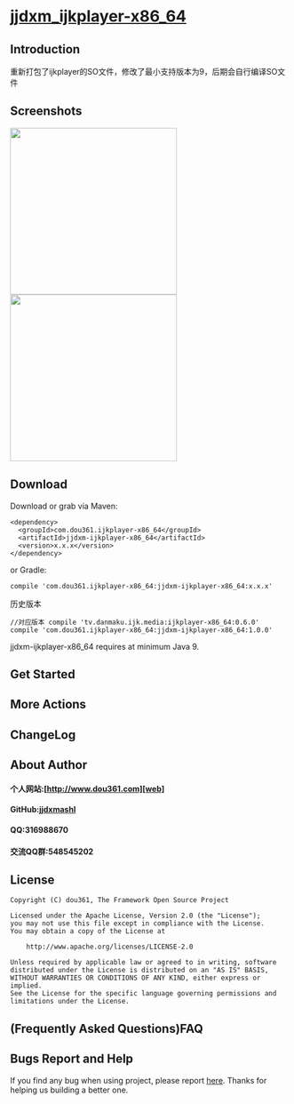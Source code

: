 # [jjdxm_ijkplayer-x86_64][project] #

## Introduction ##
重新打包了ijkplayer的SO文件，修改了最小支持版本为9，后期会自行编译SO文件

## Screenshots ##

<img src="https://raw.githubusercontent.com/jjdxmashl/jjdxm_ijkplayer-x86_64/master/screenshots/icon01.png" width="300"> 
<img src="https://raw.githubusercontent.com/jjdxmashl/jjdxm_ijkplayer-x86_64/master/screenshots/icon02.png" width="300"> 

## Download ##


Download or grab via Maven:

	<dependency>
	  <groupId>com.dou361.ijkplayer-x86_64</groupId>
	  <artifactId>jjdxm-ijkplayer-x86_64</artifactId>
	  <version>x.x.x</version>
	</dependency>

or Gradle:

	compile 'com.dou361.ijkplayer-x86_64:jjdxm-ijkplayer-x86_64:x.x.x'

历史版本

	//对应版本 compile 'tv.danmaku.ijk.media:ijkplayer-x86_64:0.6.0'
	compile 'com.dou361.ijkplayer-x86_64:jjdxm-ijkplayer-x86_64:1.0.0' 


jjdxm-ijkplayer-x86_64 requires at minimum Java 9.

## Get Started ##
## More Actions ##

## ChangeLog ##

## About Author ##

#### 个人网站:[http://www.dou361.com][web] ####
#### GitHub:[jjdxmashl][github] ####
#### QQ:316988670 ####
#### 交流QQ群:548545202 ####


## License ##

    Copyright (C) dou361, The Framework Open Source Project
    
    Licensed under the Apache License, Version 2.0 (the "License");
    you may not use this file except in compliance with the License.
    You may obtain a copy of the License at
    
     	http://www.apache.org/licenses/LICENSE-2.0
    
    Unless required by applicable law or agreed to in writing, software
    distributed under the License is distributed on an "AS IS" BASIS,
    WITHOUT WARRANTIES OR CONDITIONS OF ANY KIND, either express or implied.
    See the License for the specific language governing permissions and
    limitations under the License.

## (Frequently Asked Questions)FAQ ##
## Bugs Report and Help ##

If you find any bug when using project, please report [here][issues]. Thanks for helping us building a better one.



[web]:http://www.dou361.com
[github]:https://github.com/jjdxmashl/
[project]:https://github.com/jjdxmashl/jjdxm_ijkplayer-x86_64/
[issues]:https://github.com/jjdxmashl/jjdxm_ijkplayer-x86_64/issues/new
[downapk]:https://raw.githubusercontent.com/jjdxmashl/jjdxm_ijkplayer-x86_64/master/apk/app-debug.apk
[lastaar]:https://raw.githubusercontent.com/jjdxmashl/jjdxm_ijkplayer-x86_64/master/release/jjdxm-ijkplayer-x86_64-1.0.0.aar
[lastjar]:https://raw.githubusercontent.com/jjdxmashl/jjdxm_ijkplayer-x86_64/master/release/jjdxm-ijkplayer-x86_64-1.0.0.jar
[icon01]:https://raw.githubusercontent.com/jjdxmashl/jjdxm_ijkplayer-x86_64/master/screenshots/icon01.png
[icon02]:https://raw.githubusercontent.com/jjdxmashl/jjdxm_ijkplayer-x86_64/master/screenshots/icon02.png
